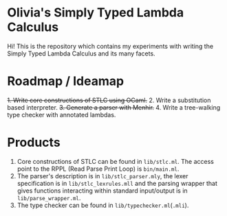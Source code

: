 # Olivia's Simply Typed Lambda Calculus
Hi! This is the repository which contains my experiments with writing the Simply Typed Lambda Calculus and its many facets.

# Roadmap / Ideamap
~~1. Write core constructions of STLC using OCaml.~~
2. Write a substitution based interpreter.
~~3. Generate a parser with Menhir.~~
4. Write a tree-walking type checker with annotated lambdas.

# Products
1. Core constructions of STLC can be found in `lib/stlc.ml`. The access point to the RPPL (Read Parse Print Loop) is `bin/main.ml`.
3. The parser's description is in `lib/stlc_parser.mly`, the lexer specification is in `lib/stlc_lexrules.mll` and the parsing wrapper that gives functions interacting within standard input/output is in `lib/parse_wrapper.ml`.
4. The type checker can be found in `lib/typechecker.ml`(`.mli`).
